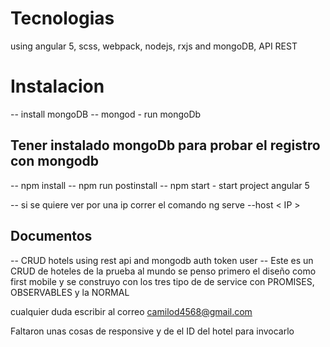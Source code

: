 # Tecnologias

using angular 5, scss, webpack, nodejs, rxjs and mongoDB, API REST

# Instalacion

-- install mongoDB
-- mongod - run mongoDb
## Tener instalado mongoDb para probar el registro con mongodb

-- npm install
-- npm run postinstall
-- npm start - start project angular 5


-- si se quiere ver por una ip correr el comando ng serve --host < IP >

## Documentos

-- CRUD hotels using rest api and mongodb auth token user
-- Este es un CRUD de hoteles de la prueba al mundo se penso primero el diseño como first mobile y se construyo con los tres tipo de de service con PROMISES, OBSERVABLES y la NORMAL

cualquier duda escribir al correo camilod4568@gmail.com

Faltaron unas cosas de responsive y de el ID del hotel para invocarlo 
